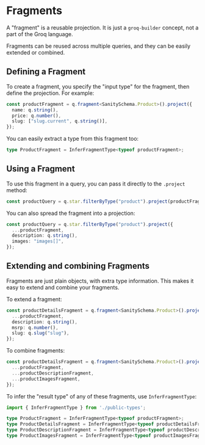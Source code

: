 # Fragments

A "fragment" is a reusable projection. It is just a `groq-builder` concept, not a part of the Groq language.

Fragments can be reused across multiple queries, and they can be easily extended or combined.

## Defining a Fragment

To create a fragment, you specify the "input type" for the fragment, then define the projection.  For example:

```ts
const productFragment = q.fragment<SanitySchema.Product>().project({
  name: q.string(),
  price: q.number(),
  slug: ["slug.current", q.string()],
});
```

You can easily extract a type from this fragment too:

```ts
type ProductFragment = InferFragmentType<typeof productFragment>;
```

## Using a Fragment

To use this fragment in a query, you can pass it directly to the `.project` method:

```ts
const productQuery = q.star.filterByType("product").project(productFragment);
```

You can also spread the fragment into a projection:
```ts
const productQuery = q.star.filterByType("product").project({
  ...productFragment,
  description: q.string(),
  images: "images[]",
});
```

## Extending and combining Fragments

Fragments are just plain objects, with extra type information.  This makes it easy to extend and combine your fragments.

To extend a fragment:

```ts
const productDetailsFragment = q.fragment<SanitySchema.Product>().project({
  ...productFragment,
  description: q.string(),
  msrp: q.number(),
  slug: q.slug("slug"),
});
```

To combine fragments:

```ts
const productDetailsFragment = q.fragment<SanitySchema.Product>().project({
  ...productFragment,
  ...productDescriptionFragment,
  ...productImagesFragment,
});
```

To infer the "result type" of any of these fragments, use `InferFragmentType`:

```ts
import { InferFragmentType } from './public-types';

type ProductFragment = InferFragmentType<typeof productFragment>;
type ProductDetailsFragment = InferFragmentType<typeof productDetailsFragment>;
type ProductDescriptionFragment = InferFragmentType<typeof productDescriptionFragment>;
type ProductImagesFragment = InferFragmentType<typeof productImagesFragment>;
```
